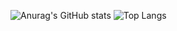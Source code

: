 ![Anurag's GitHub stats](https://github-readme-stats-chi-mauve-29.vercel.app/api?username=yexiu2001&show_icons=true&theme=tokyonight&show=reviews,discussions_started,discussions_answered,prs_merged,prs_merged_percentage)
![Top Langs](https://github-readme-stats-chi-mauve-29.vercel.app/api/top-langs/?username=yexiu2001&layout=donut&exclude_repo=github-readme-stats,anuraghazra.github.io&size_weight=0.5&count_weight=0.5&langs_count=8)
